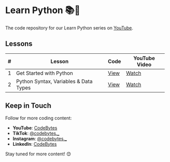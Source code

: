 # Learn Python 📚🐍

The code repository for our Learn Python series on [YouTube](https://www.youtube.com/watch?v=TDA9lgIFMGQ&list=PLvvVSYZ1bhvJCdxgNXlzqhyEaPR3bmGbx&ab_channel=CodeBytes).


## Lessons

| #  | Lesson                     | Code | YouTube Video                              |
|----|----------------------------|------|--------------------------------------------|
|1|Get Started with Python|[View](https://github.com/CodeBytes94/learn-python/tree/main/01-getting-started-with-python)|[Watch](https://youtu.be/TDA9lgIFMGQ)|
|2|Python Syntax, Variables & Data Types |[View](https://github.com/CodeBytes94/learn-python/tree/main/02-syntax-variables-data-types)|[Watch](https://www.youtube.com/watch?v=rkwh7hZaGNY&t=4s&ab_channel=CodeBytes)

## Keep in Touch

Follow for more coding content:

- **YouTube**: [CodeBytes](https://www.youtube.com/codebytes)
- **TikTok**: [@codebytes._](https://www.tiktok.com/@codebytes._)
- **Instagram**: [@codebytes._](https://www.instagram.com/codebytes._/)
- **LinkedIn**: [CodeBytes](https://www.linkedin.com/company/codebytesblog)

Stay tuned for more content! 😊
